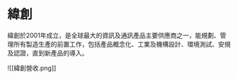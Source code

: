 # 緯創

緯創於2001年成立，是全球最大的資訊及通訊產品主要供應商之一，能規劃、管理所有製造生產的前置工作，包括產品概念化、工業及機構設計、環境測試、安規及認證，直到新產品的導入。

![[緯創營收.png]]